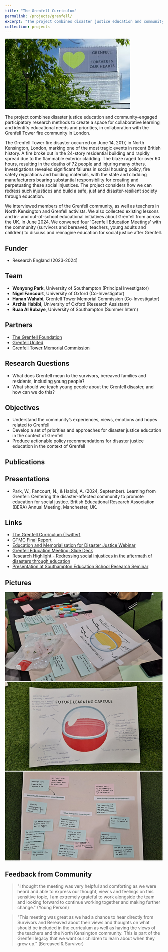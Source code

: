 ```yaml
---
title: "The Grenfell Curriculum"
permalink: /projects/grenfell/
excerpt: "The project combines disaster justice education and community-based participatory research methods to create a space for collaborative learning and identify educational needs and priorities, in collaboration with the Grenfell Tower fire community in London. <br/><br/><img src='/images/grenfell.jpg' width='400'>"
collection: projects
---
```


<img src='/images/grenfell.jpg'>

The project combines disaster justice education and community-engaged participatory research methods to create a space for collaborative learning and identify educational needs and priorities, in collaboration with the Grenfell Tower fire community in London. <br/>

The Grenfell Tower fire disaster occurred on June 14, 2017, in North Kensington, London, marking one of the most tragic events in recent British history. A fire broke out in the 24-story residential building and rapidly spread due to the flammable exterior cladding. The blaze raged for over 60 hours, resulting in the deaths of 72 people and injuring many others. Investigations revealed significant failures in social housing policy, fire safety regulations and building materials, with the state and cladding manufacturers bearing substantial responsibility for creating and perpetuating these social injustices. The project considers how we can redress such injustices and build a safe, just and disaster-resilient society through education. <br/>

We interviewed members of the Grenfell community, as well as teachers in North Kensington and Grenfell activists. We also collected existing lessons and in- and out-of-school educational initiatives about Grenfell from across the UK. In June 2024, We convened four 'Grenfell Education Meetings' with the community (survivors and bereaved, teachers, young adults and children) to discuss and reimagine education for social justice after Grenfell. <br/>

## Funder
* Research England (2023-2024)

## Team
* **Wonyong Park**, University of Southampton (Principal Investigator) <br/>
* **Nigel Fancourt**, University of Oxford (Co-Investigator) <br/>
* **Hanan Wahabi**, Grenfell Tower Memorial Commission (Co-Investigator) <br/>
* **Arzhia Habibi**, University of Oxford (Research Assistant) <br/>
* **Ruaa Al Rubaye**, University of Southampton (Summer Intern) <br/>

## Partners 
* [The Grenfell Foundation](https://www.grenfellfoundation.org.uk/)
* [Grenfell United](https://grenfellunited.org.uk/)
* [Grenfell Tower Memorial Commission](https://www.grenfelltowermemorial.co.uk/)

## Research Questions
* What does Grenfell mean to the survivors, bereaved families and residents, including young people?
* What should we teach young people about the Grenfell disaster, and how can we do this?

## Objectives 
* Understand the community’s experiences, views, emotions and hopes related to Grenfell
* Develop a set of priorities and approaches for disaster justice education in the context of Grenfell
* Produce actionable policy recommendations for disaster justice education in the context of Grenfell

## Publications

## Presentations
* Park, W., Fancourt, N., & Habibi, A. (2024, September). Learning from Grenfell: Centering the disaster-affected community to promote education for social justice. British Educational Research Association (BERA) Annual Meeting, Manchester, UK.

## Links
* [The Grenfell Curriculum (Twitter)](https://x.com/teachgrenfell)
* [GTMC Final Report](https://wonyongpark89.github.io/posts/2023/11/gtmc-final-report/)
* [Education and Memorialisation for Disaster Justice Webinar](https://wonyongpark89.github.io/posts/2024/01/education-and-memorialisation/)
* [Grenfell Education Meeting: Slide Deck](/files/gemslides.pdf)
* [Research Highlight - Redressing social injustices in the aftermath of disasters through education](https://www.southampton.ac.uk/research/highlights/redressing-social-injustices-in-the-aftermath-of-disasters-through-education)
* [Presentation at Southampton Education School Research Seminar](/files/grenfelloct24.pdf)

## Pictures
<img src='/images/gem1.jpeg'>

<img src='/images/gem2.jpeg'>

<img src='/images/gem3.jpeg'>

## Feedback from Community

> "I thought the meeting was very helpful and comforting as we were heard and able to express our thought, view's and feelings on this sensitive topic, I am extremely grateful to work alongside the team and looking forward to continue working together and making further change." (Young Person)

> "This meeting was great as we had a chance to hear directly from Survivors and Bereaved about their views and thoughts on what should be included in the curriculum as well as having the views of the teachers and the North Kensington community. This is part of the Grenfell legacy that we want our children to learn about when they grew up." (Bereaved & Survivor)